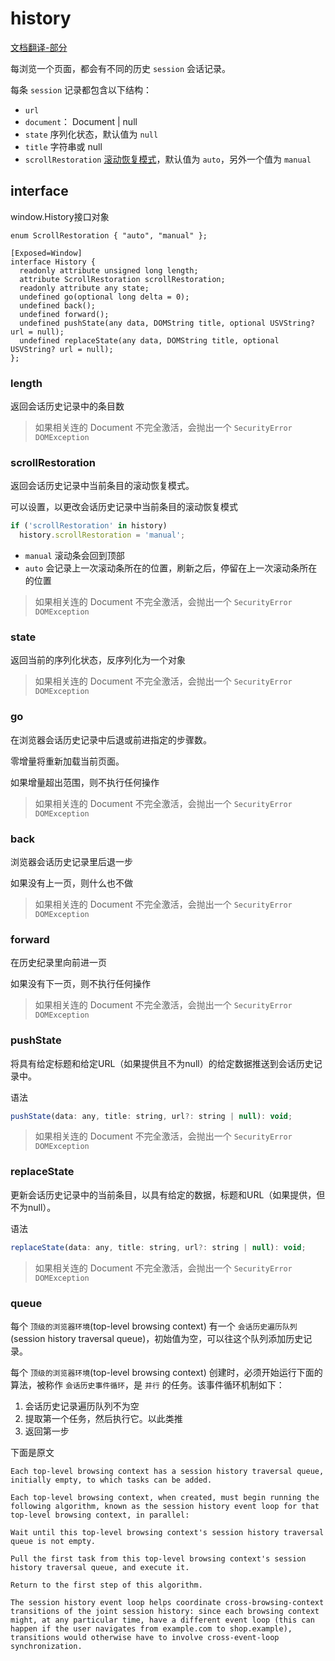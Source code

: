 # history

[文档翻译-部分](https://html.spec.whatwg.org/multipage/history.html#the-history-interface)

每浏览一个页面，都会有不同的历史 `session` 会话记录。

每条 `session` 记录都包含以下结构：

- `url`
- `document`： Document | null
- `state` 序列化状态，默认值为 `null`
- `title` 字符串或 null
- `scrollRestoration` [滚动恢复模式](#scrollrestoration)，默认值为 `auto`，另外一个值为 `manual`


## interface

window.History接口对象
```
enum ScrollRestoration { "auto", "manual" };

[Exposed=Window]
interface History {
  readonly attribute unsigned long length;
  attribute ScrollRestoration scrollRestoration;
  readonly attribute any state;
  undefined go(optional long delta = 0);
  undefined back();
  undefined forward();
  undefined pushState(any data, DOMString title, optional USVString? url = null);
  undefined replaceState(any data, DOMString title, optional USVString? url = null);
};
```

### length

返回会话历史记录中的条目数

>如果相关连的 Document 不完全激活，会抛出一个 `SecurityError DOMException`


### scrollRestoration

返回会话历史记录中当前条目的滚动恢复模式。

可以设置，以更改会话历史记录中当前条目的滚动恢复模式

```js
if ('scrollRestoration' in history)
  history.scrollRestoration = 'manual';
```

- `manual` 滚动条会回到顶部
- `auto` 会记录上一次滚动条所在的位置，刷新之后，停留在上一次滚动条所在的位置

>如果相关连的 Document 不完全激活，会抛出一个 `SecurityError DOMException`

### state

返回当前的序列化状态，反序列化为一个对象

>如果相关连的 Document 不完全激活，会抛出一个 `SecurityError DOMException`

### go

在浏览器会话历史记录中后退或前进指定的步骤数。

零增量将重新加载当前页面。

如果增量超出范围，则不执行任何操作

>如果相关连的 Document 不完全激活，会抛出一个 `SecurityError DOMException`

### back

浏览器会话历史记录里后退一步

如果没有上一页，则什么也不做

>如果相关连的 Document 不完全激活，会抛出一个 `SecurityError DOMException`

### forward

在历史纪录里向前进一页

如果没有下一页，则不执行任何操作

>如果相关连的 Document 不完全激活，会抛出一个 `SecurityError DOMException`


### pushState

将具有给定标题和给定URL（如果提供且不为null）的给定数据推送到会话历史记录中。

语法
```js
pushState(data: any, title: string, url?: string | null): void;
```

>如果相关连的 Document 不完全激活，会抛出一个 `SecurityError DOMException`


### replaceState

更新会话历史记录中的当前条目，以具有给定的数据，标题和URL（如果提供，但不为null）。


语法
```js
replaceState(data: any, title: string, url?: string | null): void;
```

>如果相关连的 Document 不完全激活，会抛出一个 `SecurityError DOMException`


### queue

每个 `顶级的浏览器环境`(top-level browsing context) 有一个 `会话历史遍历队列`(session history traversal queue)，初始值为空，可以往这个队列添加历史记录。

每个 `顶级的浏览器环境`(top-level browsing context) 创建时，必须开始运行下面的算法，被称作 `会话历史事件循环`，是 `并行` 的任务。该事件循环机制如下：

1. 会话历史记录遍历队列不为空
2. 提取第一个任务，然后执行它。以此类推
3. 返回第一步


下面是原文
```
Each top-level browsing context has a session history traversal queue, initially empty, to which tasks can be added.

Each top-level browsing context, when created, must begin running the following algorithm, known as the session history event loop for that top-level browsing context, in parallel:

Wait until this top-level browsing context's session history traversal queue is not empty.

Pull the first task from this top-level browsing context's session history traversal queue, and execute it.

Return to the first step of this algorithm.

The session history event loop helps coordinate cross-browsing-context transitions of the joint session history: since each browsing context might, at any particular time, have a different event loop (this can happen if the user navigates from example.com to shop.example), transitions would otherwise have to involve cross-event-loop synchronization.
```


